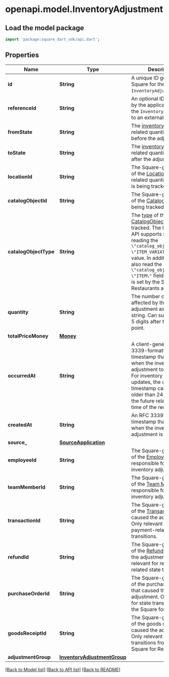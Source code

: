 # openapi.model.InventoryAdjustment

## Load the model package
```dart
import 'package:square_dart_sdk/api.dart';
```

## Properties
Name | Type | Description | Notes
------------ | ------------- | ------------- | -------------
**id** | **String** | A unique ID generated by Square for the `InventoryAdjustment`. | [optional] 
**referenceId** | **String** | An optional ID provided by the application to tie the `InventoryAdjustment` to an external system. | [optional] 
**fromState** | **String** | The [inventory state](https://developer.squareup.com/reference/square_2023-12-13/enums/InventoryState) of the related quantity of items before the adjustment. | [optional] 
**toState** | **String** | The [inventory state](https://developer.squareup.com/reference/square_2023-12-13/enums/InventoryState) of the related quantity of items after the adjustment. | [optional] 
**locationId** | **String** | The Square-generated ID of the [Location](https://developer.squareup.com/reference/square_2023-12-13/objects/Location) where the related quantity of items is being tracked. | [optional] 
**catalogObjectId** | **String** | The Square-generated ID of the [CatalogObject](https://developer.squareup.com/reference/square_2023-12-13/objects/CatalogObject) being tracked. | [optional] 
**catalogObjectType** | **String** | The [type](https://developer.squareup.com/reference/square_2023-12-13/enums/CatalogObjectType) of the [CatalogObject](https://developer.squareup.com/reference/square_2023-12-13/objects/CatalogObject) being tracked.   The Inventory API supports setting and reading the `\"catalog_object_type\": \"ITEM_VARIATION\"` field value.  In addition, it can also read the `\"catalog_object_type\": \"ITEM\"` field value that is set by the Square Restaurants app. | [optional] 
**quantity** | **String** | The number of items affected by the adjustment as a decimal string. Can support up to 5 digits after the decimal point. | [optional] 
**totalPriceMoney** | [**Money**](Money.md) |  | [optional] 
**occurredAt** | **String** | A client-generated RFC 3339-formatted timestamp that indicates when the inventory adjustment took place. For inventory adjustment updates, the `occurred_at` timestamp cannot be older than 24 hours or in the future relative to the time of the request. | [optional] 
**createdAt** | **String** | An RFC 3339-formatted timestamp that indicates when the inventory adjustment is received. | [optional] 
**source_** | [**SourceApplication**](SourceApplication.md) |  | [optional] 
**employeeId** | **String** | The Square-generated ID of the [Employee](https://developer.squareup.com/reference/square_2023-12-13/objects/Employee) responsible for the inventory adjustment. | [optional] 
**teamMemberId** | **String** | The Square-generated ID of the [Team Member](https://developer.squareup.com/reference/square_2023-12-13/objects/TeamMember) responsible for the inventory adjustment. | [optional] 
**transactionId** | **String** | The Square-generated ID of the [Transaction](https://developer.squareup.com/reference/square_2023-12-13/objects/Transaction) that caused the adjustment. Only relevant for payment-related state transitions. | [optional] 
**refundId** | **String** | The Square-generated ID of the [Refund](https://developer.squareup.com/reference/square_2023-12-13/objects/Refund) that caused the adjustment. Only relevant for refund-related state transitions. | [optional] 
**purchaseOrderId** | **String** | The Square-generated ID of the purchase order that caused the adjustment. Only relevant for state transitions from the Square for Retail app. | [optional] 
**goodsReceiptId** | **String** | The Square-generated ID of the goods receipt that caused the adjustment. Only relevant for state transitions from the Square for Retail app. | [optional] 
**adjustmentGroup** | [**InventoryAdjustmentGroup**](InventoryAdjustmentGroup.md) |  | [optional] 

[[Back to Model list]](../README.md#documentation-for-models) [[Back to API list]](../README.md#documentation-for-api-endpoints) [[Back to README]](../README.md)


